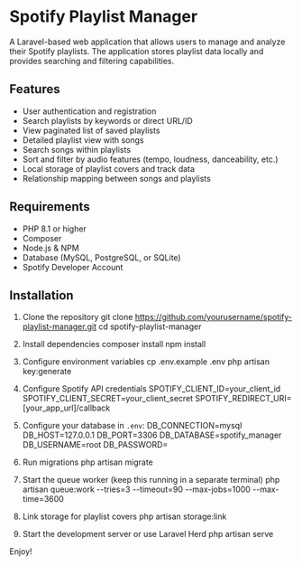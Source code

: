 # Spotify Playlist Manager

A Laravel-based web application that allows users to manage and analyze their Spotify playlists. The application stores playlist data locally and provides searching and filtering capabilities.

## Features

-   User authentication and registration
-   Search playlists by keywords or direct URL/ID
-   View paginated list of saved playlists
-   Detailed playlist view with songs
-   Search songs within playlists
-   Sort and filter by audio features (tempo, loudness, danceability, etc.)
-   Local storage of playlist covers and track data
-   Relationship mapping between songs and playlists

## Requirements

-   PHP 8.1 or higher
-   Composer
-   Node.js & NPM
-   Database (MySQL, PostgreSQL, or SQLite)
-   Spotify Developer Account

## Installation

1. Clone the repository
   git clone https://github.com/yourusername/spotify-playlist-manager.git
   cd spotify-playlist-manager

2. Install dependencies
   composer install
   npm install

3. Configure environment variables
   cp .env.example .env
   php artisan key:generate

4. Configure Spotify API credentials
   SPOTIFY_CLIENT_ID=your_client_id
   SPOTIFY_CLIENT_SECRET=your_client_secret
   SPOTIFY_REDIRECT_URI=[your_app_url]/callback

5. Configure your database in `.env`:
   DB_CONNECTION=mysql
   DB_HOST=127.0.0.1
   DB_PORT=3306
   DB_DATABASE=spotify_manager
   DB_USERNAME=root
   DB_PASSWORD=

7. Run migrations
   php artisan migrate

8. Start the queue worker (keep this running in a separate terminal)
   php artisan queue:work --tries=3 --timeout=90 --max-jobs=1000 --max-time=3600

9. Link storage for playlist covers
   php artisan storage:link

10. Start the development server or use Laravel Herd
   php artisan serve

Enjoy!
